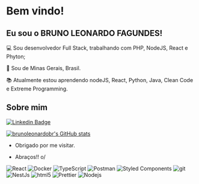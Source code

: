 # Bem vindo!

 

## Eu sou o BRUNO LEONARDO FAGUNDES!

 

:computer: Sou desenvolvedor Full Stack, trabalhando com PHP, NodeJS, React e Phyton;

:house_with_garden: Sou de Minas Gerais, Brasil.

:books: Atualmente estou aprendendo nodeJS, React, Python, Java, Clean Code e Extreme Programming.

 

## Sobre mim

[![Linkedin Badge](https://img.shields.io/badge/-LinkedIn-blue?style=flat-square&logo=Linkedin&logoColor=white&link=https://www.linkedin.com/in/bruno-leonardo-fagundes-3883432b)]( https://www.linkedin.com/in/bruno-leonardo-fagundes-3883432b)

[![brunoleonardobr's GitHub stats](https://github-readme-stats.vercel.app/api/top-langs/?username=brunoleonardobr&layout=compact&show_icons=true&theme=radical)
](https://github.com/brunoleonardobr/github-readme-stats)

- Obrigado por me visitar.

- Abraços!! o/
<p>
  <img alt="React" src="https://img.shields.io/badge/-React-45b8d8?style=flat-square&logo=react&logoColor=white" /> 
  <img alt="Docker" src="https://img.shields.io/badge/-Docker-46a2f1?style=flat-square&logo=docker&logoColor=white" />
  <img alt="TypeScript" src="https://img.shields.io/badge/-TypeScript-007ACC?style=flat-square&logo=typescript&logoColor=white" />
  <img alt="Postman" src="https://img.shields.io/badge/-Postman-5849BE?style=flat-square&logo=insomnia&logoColor=white" />
  <img alt="Styled Components" src="https://img.shields.io/badge/-Styled_Components-db7092?style=flat-square&logo=styled-components&logoColor=white" />
  <img alt="git" src="https://img.shields.io/badge/-Git-F05032?style=flat-square&logo=git&logoColor=white" />
  <img alt="NestJs" src="https://img.shields.io/badge/-NestJs-ea2845?style=flat-square&logo=nestjs&logoColor=white" />
  <img alt="html5" src="https://img.shields.io/badge/-HTML5-E34F26?style=flat-square&logo=html5&logoColor=white" />
  <img alt="Prettier" src="https://img.shields.io/badge/-Prettier-F7B93E?style=flat-square&logo=prettier&logoColor=white" />
  <img alt="Nodejs" src="https://img.shields.io/badge/-Nodejs-43853d?style=flat-square&logo=Node.js&logoColor=white" />
</p>
